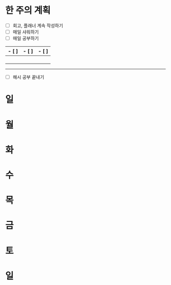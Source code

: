 # 한 주의 계획
- [ ] 회고, 플래너 계속 작성하기
- [ ] 매일 샤워하기
- [ ] 매일 공부하기

| - [ ] | - [ ] | - [ ] |
| ---- | ---- | ---- |
|  |  |  |
|  |  |  |
|  |  |  |
|  |  |  |

---
- [ ] 해시 공부 끝내기
# 일 

# 월 

# 화 

# 수 

# 목 

# 금 

# 토 

# 일 

